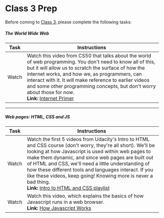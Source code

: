 # Class 3 Prep

Before coming to [Class 3](../class3), please complete the following tasks:

##### The World Wide Web

Task | Instructions |
--------------|------------- |
Watch | Watch this video from CS50 that talks about the world of web programming. You don't need to know all of this, but it will allow us to scratch the surface of how the internet works, and how we, as programmers, can interact with it. It will make reference to earlier videos and some other programming concepts, but don't worry about those for now.<br>**Link:** <a href="https://www.youtube.com/watch?v=oS_NAORY2Jw&list=PLhQjrBD2T382PCsb1fFV7aSujdErpyr6M&index=1" target="_blank">Internet Primer</a>

***

##### Web pages: HTML, CSS and JS

Task | Instructions |
--------------|------------- |
Watch | Watch the first 5 videos from Udacity's Intro to HTML and CSS course (don't worry, they're all short). We'll be looking at how Javascript is used within web pages to make them dynamic, and since web pages are built out of HTML and CSS, we'll need a little understanding of how these different tools and languages interact. If you like these videos, keep going! Knowing more is never a bad thing.<br>**Link:** <a href="https://www.youtube.com/watch?v=1cZtdKNB9jo&list=PLAwxTw4SYaPmd5v7c9i883AwqVZquegHM" target="_blank">Intro to HTML and CSS playlist</a>
Watch | Watch this video, which explains the basics of how Javascript runs in a web browser.<br>**Link:** <a href="https://www.youtube.com/watch?v=t2rPO9_VLTo" target="_blank">How Javascript Works</a>

